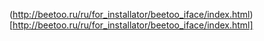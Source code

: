 (http://beetoo.ru/ru/for_installator/beetoo_iface/index.html)[http://beetoo.ru/ru/for_installator/beetoo_iface/index.html]